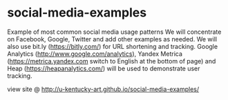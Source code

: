 # social-media-examples
Example of most common social media usage patterns
We will concentrate on Facebook, Google, Twitter and add other examples as needed.
We will also use bit.ly (https://bitly.com/) for URL shortening and tracking.
Google Analytics (http://www.google.com/analytics), Yandex Metrica (https://metrica.yandex.com switch to English at the bottom of page) and Heap (https://heapanalytics.com/) will be used to demonstrate user tracking.  

view site @ http://u-kentucky-art.github.io/social-media-examples/
